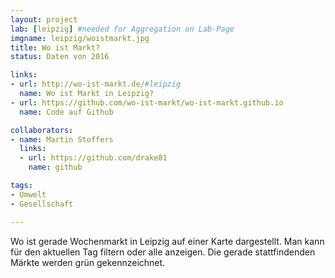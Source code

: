 ```yaml
---
layout: project
lab: [leipzig] #needed for Aggregation on Lab-Page
imgname: leipzig/woistmarkt.jpg
title: Wo ist Markt?
status: Daten von 2016

links:
- url: http://wo-ist-markt.de/#leipzig
  name: Wo ist Markt in Leipzig?
- url: https://github.com/wo-ist-markt/wo-ist-markt.github.io
  name: Code auf Github

collaborators:
- name: Martin Stoffers
  links:
  - url: https://github.com/drake81
    name: github

tags:
- Umwelt
- Gesellschaft

---
```


Wo ist gerade Wochenmarkt in Leipzig auf einer Karte dargestellt. Man kann für den aktuellen Tag filtern oder alle anzeigen. Die gerade stattfindenden Märkte werden grün gekennzeichnet.
